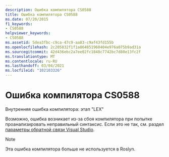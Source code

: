 ```yaml
---
description: Ошибка компилятора CS0588
title: Ошибка компилятора CS0588
ms.date: 07/20/2015
f1_keywords:
- CS0588
helpviewer_keywords:
- CS0588
ms.assetid: 5dea3fbc-c9ca-47c9-aa83-c9af43fd155b
ms.openlocfilehash: 2c205832f1f1a864851960404e976a075b9ad31a
ms.sourcegitcommit: 42d436ebc2a7ee02fc1848c7742bc7d80e13fc2f
ms.translationtype: MT
ms.contentlocale: ru-RU
ms.lasthandoff: 03/04/2021
ms.locfileid: "102103326"
---
```

# <a name="compiler-error-cs0588"></a>Ошибка компилятора CS0588

Внутренняя ошибка компилятора: этап "LEX"

 Возможно, ошибка возникает из-за сбоя компилятора при попытке проанализировать неправильный синтаксис. Если это не так, см. раздел [параметры обратной связи Visual Studio](/visualstudio/ide/feedback-options).

> [!NOTE]
> Эта ошибка компилятора больше не используется в Roslyn.
